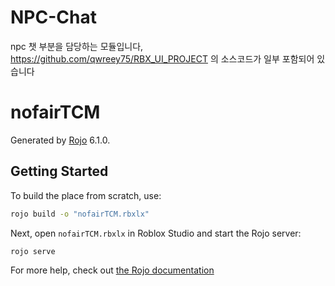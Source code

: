 # NPC-Chat
npc 챗 부분을 담당하는 모듈입니다, https://github.com/qwreey75/RBX_UI_PROJECT 의 소스코드가 일부 포함되어 있습니다

# nofairTCM
Generated by [Rojo](https://github.com/rojo-rbx/rojo) 6.1.0.

## Getting Started
To build the place from scratch, use:

```bash
rojo build -o "nofairTCM.rbxlx"
```

Next, open `nofairTCM.rbxlx` in Roblox Studio and start the Rojo server:

```bash
rojo serve
```

For more help, check out [the Rojo documentation](https://rojo.space/docs)  

